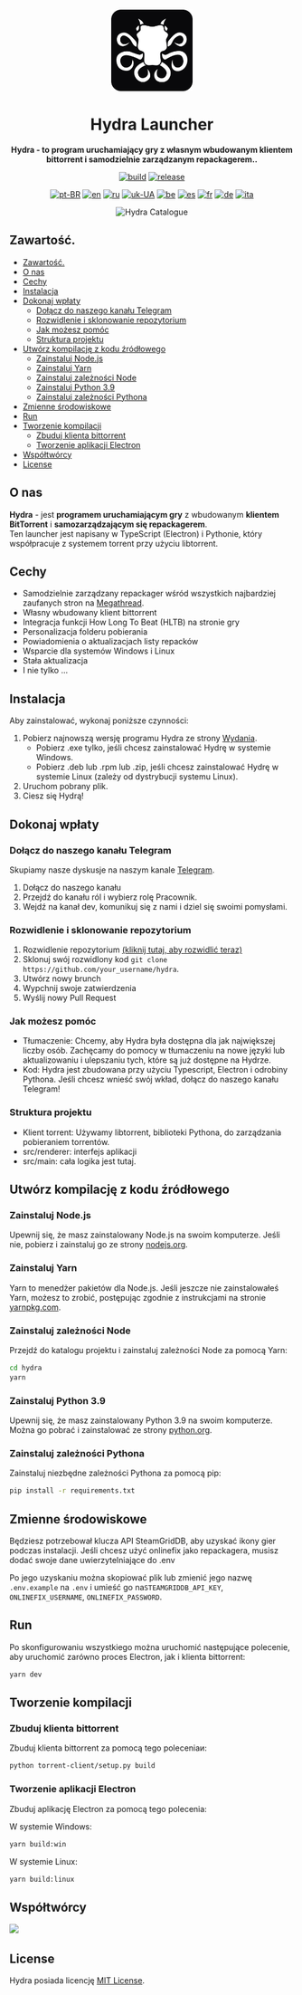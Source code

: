 <br>

<div align="center">

[<img src="./resources/icon.png" width="144"/>](https://hydralauncher.site)

  <h1 align="center">Hydra Launcher</h1>

  <p align="center">
    <strong>Hydra - to program uruchamiający gry z własnym wbudowanym klientem bittorrent i samodzielnie zarządzanym repackagerem..</strong>
  </p>

[![build](https://img.shields.io/github/actions/workflow/status/hydralauncher/hydra/build.yml)](https://github.com/hydralauncher/hydra/actions)
[![release](https://img.shields.io/github/package-json/v/hydralauncher/hydra)](https://github.com/hydralauncher/hydra/releases)

[![pt-BR](https://img.shields.io/badge/lang-pt--BR-green.svg)](README.pt-BR.md)
[![en](https://img.shields.io/badge/lang-en-red.svg)](README.md)
[![ru](https://img.shields.io/badge/lang-ru-yellow.svg)](README.ru.md)
[![uk-UA](https://img.shields.io/badge/lang-uk--UA-blue)](README.uk-UA.md)
[![be](https://img.shields.io/badge/lang-be-orange)](README.be.md)
[![es](https://img.shields.io/badge/lang-es-red)](README.es.md)
[![fr](https://img.shields.io/badge/lang-fr-blue)](README.fr.md)
[![de](https://img.shields.io/badge/lang-de-black)](README.de.md)
[![ita](https://img.shields.io/badge/lang-it-red)](README.it.md)

![Hydra Catalogue](./docs/screenshot.png)

</div>

## Zawartość.

- [Zawartość.](#zawartość)
- [O nas](#o-nas)
- [Cechy](#cechy)
- [Instalacja](#instalacja)
- [Dokonaj wpłaty](#-dokonaj-wpłaty)
  - [Dołącz do naszego kanału Telegram](#-dołącz-do-naszego-kanału-telegram)
  - [Rozwidlenie i sklonowanie repozytorium](#rozwidlenie-i-sklonowanie-repozytorium)
  - [Jak możesz pomóc](#jak-możesz-pomóc)
  - [Struktura projektu](#struktura-projektu)
- [Utwórz kompilację z kodu źródłowego](#utwórz-kompilację-z-kodu-źródłowego)
  - [Zainstaluj Node.js](#zainstaluj-nodejs)
  - [Zainstaluj Yarn](#zainstaluj-yarn)
  - [Zainstaluj zależności Node](#zainstaluj-zależności-node)
  - [Zainstaluj Python 3.9](#zainstaluj-python-39)
  - [Zainstaluj zależności Pythona](#zainstaluj-zależności-pythona)
- [Zmienne środowiskowe](#zmienne-środowiskowe)
- [Run](#run)
- [Tworzenie kompilacji](#tworzenie-kompilacji)
  - [Zbuduj klienta bittorrent](#zbuduj-klienta-bittorrent)
  - [Tworzenie aplikacji Electron](#tworzenie-aplikacji-electron)
- [Współtwórcy](#współtwórcy)
- [License](#license)

## O nas

**Hydra** - jest **programem uruchamiającym gry** z wbudowanym **klientem BitTorrent** i **samozarządzającym się repackagerem**.
<br>
Ten launcher jest napisany w TypeScript (Electron) i Pythonie, który współpracuje z systemem torrent przy użyciu libtorrent.

## Cechy

- Samodzielnie zarządzany repackager wśród wszystkich najbardziej zaufanych stron na [Megathread]("https://www.reddit.com/r/Piracy/wiki/megathread/").
- Własny wbudowany klient bittorrent
- Integracja funkcji How Long To Beat (HLTB) na stronie gry
- Personalizacja folderu pobierania
- Powiadomienia o aktualizacjach listy repacków
- Wsparcie dla systemów Windows i Linux
- Stała aktualizacja
- I nie tylko ...

## Instalacja

Aby zainstalować, wykonaj poniższe czynności:

1. Pobierz najnowszą wersję programu Hydra ze strony [Wydania](https://github.com/hydralauncher/hydra/releases/latest).
   - Pobierz .exe tylko, jeśli chcesz zainstalować Hydrę w systemie Windows.
   - Pobierz .deb lub .rpm lub .zip, jeśli chcesz zainstalować Hydrę w systemie Linux (zależy od dystrybucji systemu Linux).
2. Uruchom pobrany plik.
3. Ciesz się Hydrą!

## <a name="contributing"> Dokonaj wpłaty

### <a name="join-our-telegram"></a> Dołącz do naszego kanału Telegram

Skupiamy nasze dyskusje na naszym kanale [Telegram](https://t.me/hydralauncher).

1. Dołącz do naszego kanału
2. Przejdź do kanału ról i wybierz rolę Pracownik.
3. Wejdź na kanał dev, komunikuj się z nami i dziel się swoimi pomysłami.

### Rozwidlenie i sklonowanie repozytorium

1. Rozwidlenie repozytorium [(kliknij tutaj, aby rozwidlić teraz)](https://github.com/hydralauncher/hydra/fork)
2. Sklonuj swój rozwidlony kod `git clone https://github.com/your_username/hydra`.
3. Utwórz nowy brunch
4. Wypchnij swoje zatwierdzenia
5. Wyślij nowy Pull Request

### Jak możesz pomóc

- Tłumaczenie: Chcemy, aby Hydra była dostępna dla jak największej liczby osób. Zachęcamy do pomocy w tłumaczeniu na nowe języki lub aktualizowaniu i ulepszaniu tych, które są już dostępne na Hydrze.
- Kod: Hydra jest zbudowana przy użyciu Typescript, Electron i odrobiny Pythona. Jeśli chcesz wnieść swój wkład, dołącz do naszego kanału Telegram!

### Struktura projektu

- Klient torrent: Używamy libtorrent, biblioteki Pythona, do zarządzania pobieraniem torrentów.
- src/renderer: interfejs aplikacji
- src/main: cała logika jest tutaj.

## Utwórz kompilację z kodu źródłowego

### Zainstaluj Node.js

Upewnij się, że masz zainstalowany Node.js na swoim komputerze. Jeśli nie, pobierz i zainstaluj go ze strony [nodejs.org](https://nodejs.org/).

### Zainstaluj Yarn

Yarn to menedżer pakietów dla Node.js. Jeśli jeszcze nie zainstalowałeś Yarn, możesz to zrobić, postępując zgodnie z instrukcjami na stronie [yarnpkg.com](https://classic.yarnpkg.com/lang/en/docs/install/).

### Zainstaluj zależności Node

Przejdź do katalogu projektu i zainstaluj zależności Node za pomocą Yarn:

```bash
cd hydra
yarn
```

### Zainstaluj Python 3.9

Upewnij się, że masz zainstalowany Python 3.9 na swoim komputerze. Można go pobrać i zainstalować ze strony [python.org](https://www.python.org/downloads/release/python-3913/).

### Zainstaluj zależności Pythona

Zainstaluj niezbędne zależności Pythona za pomocą pip:

```bash
pip install -r requirements.txt
```

## Zmienne środowiskowe

Będziesz potrzebował klucza API SteamGridDB, aby uzyskać ikony gier podczas instalacji.
Jeśli chcesz użyć onlinefix jako repackagera, musisz dodać swoje dane uwierzytelniające do .env

Po jego uzyskaniu można skopiować plik lub zmienić jego nazwę `.env.example` na `.env` i umieść go na`STEAMGRIDDB_API_KEY`, `ONLINEFIX_USERNAME`, `ONLINEFIX_PASSWORD`.

## Run

Po skonfigurowaniu wszystkiego można uruchomić następujące polecenie, aby uruchomić zarówno proces Electron, jak i klienta bittorrent:

```bash
yarn dev
```

## Tworzenie kompilacji

### Zbuduj klienta bittorrent

Zbuduj klienta bittorrent za pomocą tego poleceniaи:

```bash
python torrent-client/setup.py build
```

### Tworzenie aplikacji Electron

Zbuduj aplikację Electron za pomocą tego polecenia:

W systemie Windows:

```bash
yarn build:win
```

W systemie Linux:

```bash
yarn build:linux
```

## Współtwórcy

<a href="https://github.com/hydralauncher/hydra/graphs/contributors">
  <img src="https://contrib.rocks/image?repo=hydralauncher/hydra" />
</a>

## License

Hydra posiada licencję [MIT License](LICENSE).
